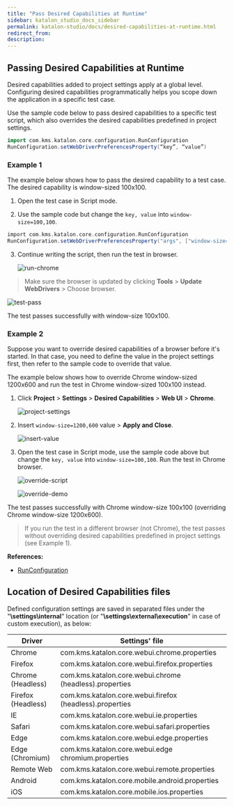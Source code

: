```yaml
---
title: "Pass Desired Capabilities at Runtime" 
sidebar: katalon_studio_docs_sidebar
permalink: katalon-studio/docs/desired-capabilities-at-runtime.html 
redirect_from:
description:
---
```






## Passing Desired Capabilities at Runtime

Desired capabilities added to project settings apply at a global level.
Configuring desired capabilities programmatically helps you scope down the application in a specific test case.

Use the sample code below to pass desired capabilities to a specific test script, which also overrides the desired capabilities predefined in project settings.

```groovy
import com.kms.katalon.core.configuration.RunConfiguration
RunConfiguration.setWebDriverPreferencesProperty(“key”, “value”)
```

### Example 1

The example below shows how to pass the desired capability to a test case. The desired capability is window-sized 100x100.

1. Open the test case in Script mode.

2. Use the sample code but change the `key, value` into `window-size=100,100`.

```groovy
import com.kms.katalon.core.configuration.RunConfiguration
RunConfiguration.setWebDriverPreferencesProperty("args", ["window-size=100,100"])
```

3. Continue writing the script, then run the test in browser.

   ![run-chrome](https://github.com/katalon-studio/docs-images/raw/master/katalon-studio/docs/desired-capabilities-override-in-run-time/pass-dynamically-4.png)

> Make sure the browser is updated by clicking **Tools** > **Update WebDrivers** > Choose browser. 

   ![test-pass](https://github.com/katalon-studio/docs-images/raw/master/katalon-studio/docs/desired-capabilities-override-in-run-time/pass-dynamically-5.png)

The test passes successfully with window-size 100x100.

### Example 2

Suppose you want to override desired capabilities of a browser before it's started. In that case, you need to define the value in the project settings first, then refer to the sample code to override that value.

The example below shows how to override Chrome window-sized 1200x600 and run the test in Chrome window-sized 100x100 instead.

1. Click **Project** > **Settings** > **Desired Capabilities** > **Web UI** > **Chrome**.

   ![project-settings](https://github.com/katalon-studio/docs-images/raw/master/katalon-studio/docs/desired-capabilities-override-in-run-time/override-crop0.png)

2. Insert `window-size=1200,600` value > **Apply and Close**.

   ![insert-value](https://github.com/katalon-studio/docs-images/raw/master/katalon-studio/docs/desired-capabilities-override-in-run-time/override-crop2.png)

3. Open the test case in Script mode, use the sample code above but change the `key, value` into `window-size=100,100`. Run the test in Chrome browser.

   ![override-script](https://github.com/katalon-studio/docs-images/raw/master/katalon-studio/docs/desired-capabilities-override-in-run-time/override-crop4.png)

   ![override-demo](https://github.com/katalon-studio/docs-images/raw/master/katalon-studio/docs/desired-capabilities-override-in-run-time/override-crop5-highlighted.png)

The test passes successfully with Chrome window-size 100x100 (overriding Chrome window-size 1200x600).

> If you run the test in a different browser (not Chrome), the test passes without overriding desired capabilities predefined in project settings (see Example 1).

**References:**

* [RunConfiguration](https://docs.katalon.com/javadoc/com/kms/katalon/core/configuration/RunConfiguration.html)

## Location of Desired Capabilities files

Defined configuration settings are saved in separated files under the "**<your test project location>\\settings\\internal**" location (or "**<your test project location>\\settings\\external\\execution**" in case of custom execution), as below:

| Driver | Settings' file |
| --- | --- |
| Chrome | com.kms.katalon.core.webui.chrome.properties |
| Firefox | com.kms.katalon.core.webui.firefox.properties |
| Chrome (Headless)| com.kms.katalon.core.webui.chrome (headless).properties |
| Firefox (Headless) | com.kms.katalon.core.webui.firefox (headless).properties |
| IE | com.kms.katalon.core.webui.ie.properties |
| Safari | com.kms.katalon.core.webui.safari.properties |
| Edge | com.kms.katalon.core.webui.edge.properties |
| Edge (Chromium)| com.kms.katalon.core.webui.edge chromium.properties |
| Remote Web | com.kms.katalon.core.webui.remote.properties |
| Android | com.kms.katalon.core.mobile.android.properties |
| iOS | com.kms.katalon.core.mobile.ios.properties |